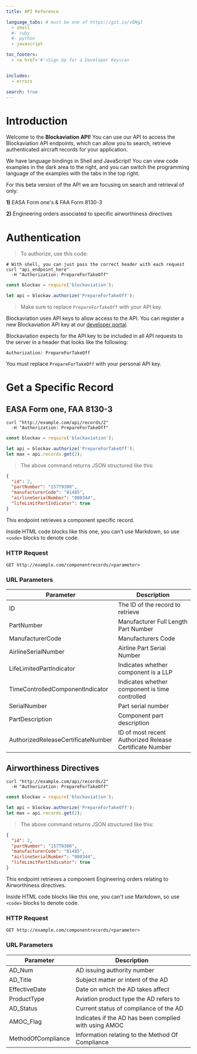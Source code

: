 ```yaml
---
title: API Reference

language_tabs: # must be one of https://git.io/vQNgJ
  - shell
  #- ruby
  #- python
  - javascript

toc_footers:
  - <a href='#'>Sign Up for a Developer Key</a>


includes:
  - errors

search: true
---
```


# Introduction

Welcome to the <b>Blockaviation API!</b> You can use our API to access the Blockaviation API endpoints, which can allow you to search, retrieve authenticated aircraft records for your application.

We have language bindings in Shell and JavaScript! You can view code examples in the dark area to the right, and you can switch the programming language of the examples with the tabs in the top right.

For this beta version of the API we are focusing on search and retrieval of only:

<b>1)</b> EASA Form one's & FAA Form 8130-3

<b>2)</b> Engineering orders associated to specific airworthiness directives

# Authentication

> To authorize, use this code:

<!-- ```ruby
require 'blockav'

api = Blockav::APIClient.authorize!('PrepareForTakeOff')
```

```python
import blockav

api = blockav.authorize('PrepareForTakeOff')
``` -->

```shell
# With shell, you can just pass the correct header with each request
curl "api_endpoint_here"
  -H "Authorization: PrepareForTakeOff"
```

```javascript
const blockav = require('blockaviation');

let api = blockav.authorize('PrepareForTakeOff');
```

> Make sure to replace `PrepareForTakeOff` with your API key.

Blockaviation uses API keys to allow access to the API. You can register a new Blockaviation API key at our [developer portal](http://example.com/developers).

Blockaviation expects for the API key to be included in all API requests to the server in a header that looks like the following:

`Authorization: PrepareForTakeOff`

<aside class="notice">
You must replace <code>PrepareForTakeOff</code> with your personal API key.
</aside>




# Get a Specific Record

## EASA Form one, FAA 8130-3




<!-- ```ruby
require 'blockav'

api = Blockav::APIClient.authorize!('PrepareForTakeOff')
api.records.get(2)
```

```python
import blockav

api = blockav.authorize('PrepareForTakeOff')
api.records.get(2)
``` -->

```shell
curl "http://example.com/api/records/2"
  -H "Authorization: PrepareForTakeOff"
```

```javascript
const blockav = require('blockaviation');

let api = blockav.authorize('PrepareForTakeOff');
let max = api.records.get(2);
```

> The above command returns JSON structured like this:

```json
{
  "id": 2,
  "partNumber": "157T9300",
  "manufacturerCode": "81485",
  "airlineSerialNumber": "000344",
  "lifeLimitPartIndicator": true
}
```

This endpoint retrieves a component specific record.



<aside class="warning">Inside HTML code blocks like this one, you can't use Markdown, so use <code>&lt;code&gt;</code> blocks to denote code.</aside>

### HTTP Request

`GET http://example.com/componentrecords/<parameter>`

### URL Parameters

Parameter | Description
--------- | -----------
ID | The ID of the record to retrieve
PartNumber | Manufacturer Full Length Part Number
ManufacturerCode | Manufacturers Code
AirlineSerialNumber | Airline Part Serial Number
LifeLimitedPartIndicator | Indicates whether component is a LLP
TimeControlledComponentIndicator| Indicates whether component is time controlled
SerialNumber | Part serial number
PartDescription | Component part description
AuthorizedReleaseCertificateNumber | ID of most recent Authorized Release Certificate Number



## Airworthiness Directives




<!-- ```ruby
require 'blockav'

api = Blockav::APIClient.authorize!('PrepareForTakeOff')
api.records.get(2)
```

```python
import blockav

api = blockav.authorize('PrepareForTakeOff')
api.records.get(2)
``` -->

```shell
curl "http://example.com/api/records/2"
  -H "Authorization: PrepareForTakeOff"
```

```javascript
const blockav = require('blockaviation');

let api = blockav.authorize('PrepareForTakeOff');
let max = api.records.get(2);
```

> The above command returns JSON structured like this:

```json
{
  "id": 2,
  "partNumber": "157T9300",
  "manufacturerCode": "81485",
  "airlineSerialNumber": "000344",
  "lifeLimitPartIndicator": true
}
```

This endpoint retrieves a component Engineering orders relating to Airworthiness directives.



<aside class="warning">Inside HTML code blocks like this one, you can't use Markdown, so use <code>&lt;code&gt;</code> blocks to denote code.</aside>

### HTTP Request

`GET http://example.com/componentrecords/<parameter>`

### URL Parameters

Parameter | Description
--------- | -----------
AD_Num | AD issuing authority number
AD_Title | Subject matter or intent of the AD
EffectiveDate | Date on which the AD takes affect
ProductType | Aviation product type the AD refers to
AD_Status | Current status of compliance of the AD
AMOC_Flag| Indicates if the AD has been complied with using AMOC
MethodOfCompliance | Information relating to the Method Of Compliance
